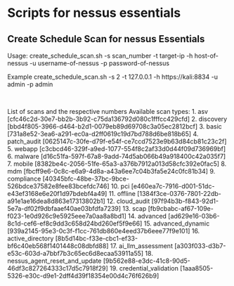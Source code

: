 <h1>Scripts for nessus essentials</h1>

<h2>Create Schedule Scan for nessus Essentials</h2>
<p>Usage: create_schedule_scan.sh -s scan_number -t target-ip -h host-of-nessus -u username-of-nessus -p password-of-nessus</p>
<p>Example create_schedule_scan.sh -s 2 -t 127.0.0.1 -h https://kali:8834 -u admin -p admin</p>
<br>
<p>List of scans and the respective numbers
Available scan types:
1. asv [cfc46c2d-30e7-bb2b-3b92-c75da136792d080c1fffcc429cfd]
2. discovery [bbd4f805-3966-d464-b2d1-0079eb89d69708c3a05ec2812bcf]
3. basic [731a8e52-3ea6-a291-ec0a-d2ff0619c19d7bd788d6be818b65]
4. patch_audit [0625147c-30fe-d79f-e54f-ce7ccd7523e9b63d84cb81c23c2f]
5. webapp [c3cbcd46-329f-a9ed-1077-554f8c2af33d0d44f09d736969bf]
6. malware [d16c51fa-597f-67a8-9add-74d5ab066b49a918400c42a035f7]
7. mobile [8382be4c-2056-51fe-65a3-a376b7912a013d58cfc392e0fac5]
8. mdm [fbcff9e6-0c8c-e6a9-4d8a-a43a6ee7c04b3fa5e24c0fc81b34]
9. compliance [40345bfc-48be-37bc-9bce-526bdce37582e8fee83bcefdc746]
10. pci [e460ea7c-7916-d001-51dc-e43ef3168e6e20f1d97bdebf4a49]
11. offline [1384f3ce-0376-7801-22db-a91e1ae16dea8d863e17313802b1]
12. cloud_audit [97f94b3b-f843-92d1-5e7a-df02f9dbfaaef40ae03bfdfa7239]
13. scap [fb9cbabc-af67-109e-f023-1e0d926c9e5925eee7a0aa8a8bd1]
14. advanced [ad629e16-03b6-8c1d-cef6-ef8c9dd3c658d24bd260ef5f9e66]
15. advanced_dynamic [939a2145-95e3-0c3f-f1cc-761db860e4eed37b6eee77f9e101]
16. active_directory [8b5d14bc-f33e-cbc1-ef33-bf6c40eb568f1401448c08dbfd88]
17. ai_llm_assessment [a303f033-d3b7-e53c-603d-a7bbf7b3c65ec6d8ecaa53911a55]
18. nessus_agent_reset_and_update [9b562e88-e3dc-41c8-90d5-46df3c827264333c17d5c7918f29]
19. credential_validation [1aaa8505-5326-e30c-d9e1-2dff4d39f18354e00d4c76f626b9]
</p>
